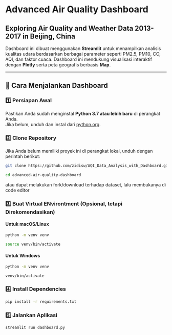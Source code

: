 # Advanced Air Quality Dashboard
## Exploring Air Quality and Weather Data 2013-2017 in Beijing, China

Dashboard ini dibuat menggunakan **Streamlit** untuk menampilkan analisis kualitas udara berdasarkan berbagai parameter seperti PM2.5, PM10, CO, AQI, dan faktor cuaca. Dashboard ini mendukung visualisasi interaktif dengan **Plotly** serta peta geografis berbasis **Map**.

---

## 📌 Cara Menjalankan Dashboard

### 1️⃣ Persiapan Awal
Pastikan Anda sudah menginstal **Python 3.7 atau lebih baru** di perangkat Anda.  
Jika belum, unduh dan instal dari [python.org](https://www.python.org/downloads/).

### 2️⃣ Clone Repository
Jika Anda belum memiliki proyek ini di perangkat lokal, unduh dengan perintah berikut:

```bash
git clone https://github.com/zidisw/AQI_Data_Analysis_with_Dashboard.git
```
```bash
cd advanced-air-quality-dashboard
```

atau dapat melakukan fork/download terhadap dataset, lalu membukanya di code editor

### 3️⃣ Buat Virtual ENvirontment (Opsional, tetapi Direkomendasikan)
#### Untuk macOS/Linux
```bash
python -m venv venv
```
```bash
source venv/bin/activate
```

#### Untuk Windows
```bash
python -m venv venv
```
```bash
venv/bin/activate
```

### 4️⃣ Install Dependencies
```bash
pip install -r requirements.txt
```

### 5️⃣ Jalankan Aplikasi
```bash
streamlit run dashboard.py
```
